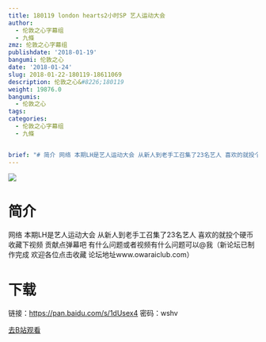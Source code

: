 ```yaml
---
title: 180119 london hearts2小时SP 艺人运动大会
author:
  - 伦敦之心字幕组
  - 九條
zmz: 伦敦之心字幕组
publishdate: '2018-01-19'
bangumi: 伦敦之心
date: '2018-01-24'
slug: 2018-01-22-180119-18611069
description: 伦敦之心&#8226;180119
weight: 19876.0
bangumis:
  - 伦敦之心
tags:
categories:
  - 伦敦之心字幕组
  - 九條


brief: "# 简介 网络 本期LH是艺人运动大会 从新人到老手工召集了23名艺人 喜欢的就投个硬币 收藏下视频 贡献点弹幕吧 有什么问题或者视频有什么问题可以@我（新论坛已制作完成 欢迎各位点击收藏 论坛地址www.owaraiclub.com） # 下载 链接：https://pan.baidu.com/s/1dUsex4 密码：wshv"
---
```

![](https://i.imgur.com/9pBQg4M.png)
# 简介  
网络
本期LH是艺人运动大会 从新人到老手工召集了23名艺人 喜欢的就投个硬币 收藏下视频 贡献点弹幕吧 有什么问题或者视频有什么问题可以@我（新论坛已制作完成 欢迎各位点击收藏 论坛地址www.owaraiclub.com）  

# 下载
 链接：https://pan.baidu.com/s/1dUsex4 
 密码：wshv


[去B站观看](https://www.bilibili.com/video/av18611069/)
 
